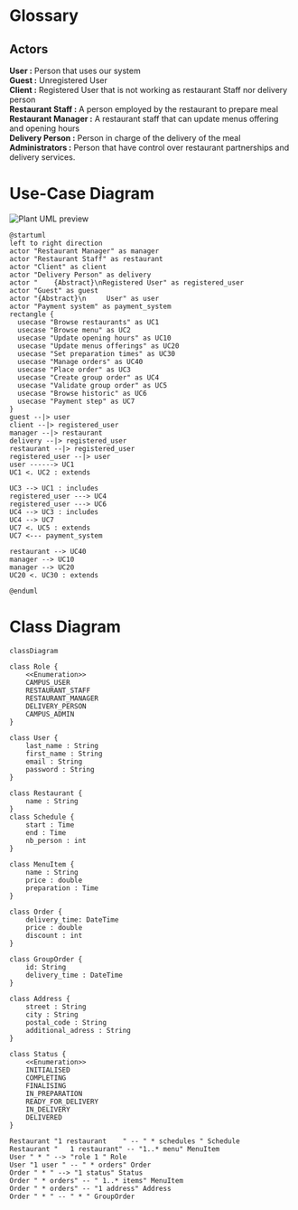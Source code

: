 # Glossary

## Actors

**User :** Person that uses our system  
**Guest :** Unregistered User  
**Client :** Registered User that is not working as restaurant Staff nor delivery person  
**Restaurant Staff :** A person employed by the restaurant to prepare meal  
**Restaurant Manager :** A restaurant staff that can update menus offering and opening hours  
**Delivery Person :** Person in charge of the delivery of the meal  
**Administrators :** Person that have control over restaurant partnerships and delivery services.

# Use-Case Diagram

![Plant UML preview](https://www.plantuml.com/plantuml/svg/TPFHQzim4CRVzLSSUU_8bhI5CKgt3FOq22tPqw1ezjaHs98vdRQ5Bl_x94kAvU0AdCZVzzEdYtGHZvObiUixqM73m0P8jKU6MX5Mh8mMic93i7f2JpgIck6xrB95Me6qqCVv0lNCicb6XYvYndQTGisZMVdfP7p5Jlr6Ei4UoHez4dNICWD-l7x-PPcySFwfdx1Lbf6mXeDDPT55Ut5sAk-RGnktRSCiosKQ-37bb8ltyjIZPh0ddzoFzX2bboY9S6HIjnt2gu2mjf8MOVM5p1-BnJ7OSV5Xztw1ydaksHzA-p3KaX7CW5hf5ex6qILclG2670kcQP0yRtFa37r6Xe5ma2J3LGEh7ZEvcP7noi5GZPI9xOpOTx9AG4uexHrXgAebuuOPjIsf7x9JzJ9tkt1MHsNPaAeISbSWqsqn3ic_5sSntZlStFnxY7SRsoyArqsJUZkQHHFdXbnUDO7B_jLxKKjw3UDXx0x_mATtuThW8-1VHbrR0LxUG4AyhdJLkHhjGl38RE4jvqu4DyutPT8atml_n1fkfngYw5Ek_m3bZq-xh_Cnvf9dGcp9y14tsQoBNSIZ_t9zzny0)

```plantuml
@startuml
left to right direction
actor "Restaurant Manager" as manager
actor "Restaurant Staff" as restaurant
actor "Client" as client
actor "Delivery Person" as delivery
actor "    {Abstract}\nRegistered User" as registered_user
actor "Guest" as guest
actor "{Abstract}\n     User" as user
actor "Payment system" as payment_system
rectangle {
  usecase "Browse restaurants" as UC1
  usecase "Browse menu" as UC2
  usecase "Update opening hours" as UC10
  usecase "Update menus offerings" as UC20
  usecase "Set preparation times" as UC30
  usecase "Manage orders" as UC40
  usecase "Place order" as UC3
  usecase "Create group order" as UC4
  usecase "Validate group order" as UC5
  usecase "Browse historic" as UC6
  usecase "Payment step" as UC7
}
guest --|> user
client --|> registered_user
manager --|> restaurant
delivery --|> registered_user
restaurant --|> registered_user
registered_user --|> user
user ------> UC1
UC1 <. UC2 : extends
 
UC3 --> UC1 : includes
registered_user ---> UC4 
registered_user ---> UC6
UC4 --> UC3 : includes
UC4 --> UC7
UC7 <. UC5 : extends
UC7 <--- payment_system

restaurant --> UC40
manager --> UC10
manager --> UC20
UC20 <. UC30 : extends

@enduml
```

# Class Diagram

```mermaid
classDiagram

class Role {
    <<Enumeration>>
    CAMPUS_USER
    RESTAURANT_STAFF
    RESTAURANT_MANAGER
    DELIVERY_PERSON
    CAMPUS_ADMIN
}

class User {
    last_name : String
    first_name : String
    email : String
    password : String
}

class Restaurant {
    name : String
}
class Schedule {
    start : Time
    end : Time
    nb_person : int
}

class MenuItem {
    name : String
    price : double
    preparation : Time
}

class Order {
    delivery_time: DateTime
    price : double
    discount : int
}

class GroupOrder {
    id: String
    delivery_time : DateTime
}

class Address {
    street : String
    city : String
    postal_code : String
    additional_adress : String
}

class Status {
    <<Enumeration>>
    INITIALISED
    COMPLETING
    FINALISING
    IN_PREPARATION
    READY_FOR_DELIVERY
    IN_DELIVERY
    DELIVERED
}

Restaurant "1 restaurant    " -- " * schedules " Schedule
Restaurant "   1 restaurant" -- "1..* menu" MenuItem
User " * " --> "role 1 " Role
User "1 user " -- " * orders" Order
Order " * " --> "1 status" Status
Order " * orders" -- " 1..* items" MenuItem
Order " * orders" -- "1 address" Address
Order " * " -- " * " GroupOrder 
```
